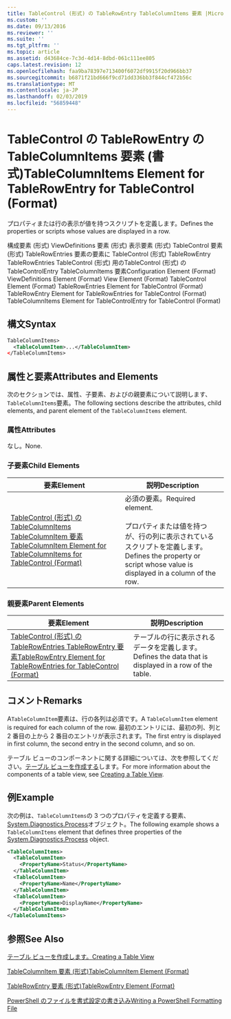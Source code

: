 ```yaml
---
title: TableControl (形式) の TableRowEntry TableColumnItems 要素 |Microsoft Docs
ms.custom: ''
ms.date: 09/13/2016
ms.reviewer: ''
ms.suite: ''
ms.tgt_pltfrm: ''
ms.topic: article
ms.assetid: d43684ce-7c3d-4d14-8dbd-061c111ee805
caps.latest.revision: 12
ms.openlocfilehash: faa9ba78397e713400f6072df9915f20d966bb37
ms.sourcegitcommit: b6871f21bd666f9cd71dd336bb3f844cf472b56c
ms.translationtype: MT
ms.contentlocale: ja-JP
ms.lasthandoff: 02/03/2019
ms.locfileid: "56859448"
---
```

# <a name="tablecolumnitems-element-for-tablerowentry-for-tablecontrol-format"></a><span data-ttu-id="67007-102">TableControl の TableRowEntry の TableColumnItems 要素 (書式)</span><span class="sxs-lookup"><span data-stu-id="67007-102">TableColumnItems Element for TableRowEntry for TableControl (Format)</span></span>

<span data-ttu-id="67007-103">プロパティまたは行の表示が値を持つスクリプトを定義します。</span><span class="sxs-lookup"><span data-stu-id="67007-103">Defines the properties or scripts whose values are displayed in a row.</span></span>

<span data-ttu-id="67007-104">構成要素 (形式) ViewDefinitions 要素 (形式) 表示要素 (形式) TableControl 要素 (形式) TableRowEntries 要素の要素に TableControl (形式) TableRowEntry TableRowEntries TableControl (形式) 用のTableControl (形式) の TableControlEntry TableColumnItems 要素</span><span class="sxs-lookup"><span data-stu-id="67007-104">Configuration Element (Format) ViewDefinitions Element (Format) View Element (Format) TableControl Element (Format) TableRowEntries Element for TableControl (Format) TableRowEntry Element for TableRowEntries for TableControl (Format) TableColumnItems Element for TableControlEntry for TableControl (Format)</span></span>

## <a name="syntax"></a><span data-ttu-id="67007-105">構文</span><span class="sxs-lookup"><span data-stu-id="67007-105">Syntax</span></span>

```xml
TableColumnItems>
  <TableColumnItem>...</TableColumnItem>
</TableColumnItems>
```

## <a name="attributes-and-elements"></a><span data-ttu-id="67007-106">属性と要素</span><span class="sxs-lookup"><span data-stu-id="67007-106">Attributes and Elements</span></span>

<span data-ttu-id="67007-107">次のセクションでは、属性、子要素、およびの親要素について説明します、`TableColumnItems`要素。</span><span class="sxs-lookup"><span data-stu-id="67007-107">The following sections describe the attributes, child elements, and parent element of the `TableColumnItems` element.</span></span>

### <a name="attributes"></a><span data-ttu-id="67007-108">属性</span><span class="sxs-lookup"><span data-stu-id="67007-108">Attributes</span></span>

<span data-ttu-id="67007-109">なし。</span><span class="sxs-lookup"><span data-stu-id="67007-109">None.</span></span>

### <a name="child-elements"></a><span data-ttu-id="67007-110">子要素</span><span class="sxs-lookup"><span data-stu-id="67007-110">Child Elements</span></span>

|<span data-ttu-id="67007-111">要素</span><span class="sxs-lookup"><span data-stu-id="67007-111">Element</span></span>|<span data-ttu-id="67007-112">説明</span><span class="sxs-lookup"><span data-stu-id="67007-112">Description</span></span>|
|-------------|-----------------|
|[<span data-ttu-id="67007-113">TableControl (形式) の TableColumnItems TableColumnItem 要素</span><span class="sxs-lookup"><span data-stu-id="67007-113">TableColumnItem Element for TableColumnItems for TableControl (Format)</span></span>](./tablecolumnitem-element-for-tablecolumnitems-for-tablecontrol-format.md)|<span data-ttu-id="67007-114">必須の要素。</span><span class="sxs-lookup"><span data-stu-id="67007-114">Required element.</span></span><br /><br /> <span data-ttu-id="67007-115">プロパティまたは値を持つが、行の列に表示されているスクリプトを定義します。</span><span class="sxs-lookup"><span data-stu-id="67007-115">Defines the property or script whose value is displayed in a column of the row.</span></span>|

### <a name="parent-elements"></a><span data-ttu-id="67007-116">親要素</span><span class="sxs-lookup"><span data-stu-id="67007-116">Parent Elements</span></span>

|<span data-ttu-id="67007-117">要素</span><span class="sxs-lookup"><span data-stu-id="67007-117">Element</span></span>|<span data-ttu-id="67007-118">説明</span><span class="sxs-lookup"><span data-stu-id="67007-118">Description</span></span>|
|-------------|-----------------|
|[<span data-ttu-id="67007-119">TableControl (形式) の TableRowEntries TableRowEntry 要素</span><span class="sxs-lookup"><span data-stu-id="67007-119">TableRowEntry Element for TableRowEntries for TableControl (Format)</span></span>](./tablerowentry-element-for-tablerowentroes-for-tablecontrol-format.md)|<span data-ttu-id="67007-120">テーブルの行に表示されるデータを定義します。</span><span class="sxs-lookup"><span data-stu-id="67007-120">Defines the data that is displayed in a row of the table.</span></span>|

## <a name="remarks"></a><span data-ttu-id="67007-121">コメント</span><span class="sxs-lookup"><span data-stu-id="67007-121">Remarks</span></span>

<span data-ttu-id="67007-122">A`TableColumnItem`要素は、行の各列は必須です。</span><span class="sxs-lookup"><span data-stu-id="67007-122">A `TableColumnItem` element is required for each column of the row.</span></span> <span data-ttu-id="67007-123">最初のエントリには、最初の列、列と 2 番目の上から 2 番目のエントリが表示されます。</span><span class="sxs-lookup"><span data-stu-id="67007-123">The first entry is displayed in first column, the second entry in the second column, and so on.</span></span>

<span data-ttu-id="67007-124">テーブル ビューのコンポーネントに関する詳細については、次を参照してください。[テーブル ビューを作成する](./creating-a-table-view.md)します。</span><span class="sxs-lookup"><span data-stu-id="67007-124">For more information about the components of a table view, see [Creating a Table View](./creating-a-table-view.md).</span></span>

## <a name="example"></a><span data-ttu-id="67007-125">例</span><span class="sxs-lookup"><span data-stu-id="67007-125">Example</span></span>

<span data-ttu-id="67007-126">次の例は、`TableColumnItems`の 3 つのプロパティを定義する要素、 [System.Diagnostics.Process](/dotnet/api/System.Diagnostics.Process)オブジェクト。</span><span class="sxs-lookup"><span data-stu-id="67007-126">The following example shows a `TableColumnItems` element that defines three properties of the [System.Diagnostics.Process](/dotnet/api/System.Diagnostics.Process) object.</span></span>

```xml
<TableColumnItems>
  <TableColumnItem>
    <PropertyName>Status</PropertyName>
  </TableColumnItem>
  <TableColumnItem>
    <PropertyName>Name</PropertyName>
  </TableColumnItem>
  <TableColumnItem>
    <PropertyName>DisplayName</PropertyName>
  </TableColumnItem>
</TableColumnItems>

```

## <a name="see-also"></a><span data-ttu-id="67007-127">参照</span><span class="sxs-lookup"><span data-stu-id="67007-127">See Also</span></span>

[<span data-ttu-id="67007-128">テーブル ビューを作成します。</span><span class="sxs-lookup"><span data-stu-id="67007-128">Creating a Table View</span></span>](./creating-a-table-view.md)

[<span data-ttu-id="67007-129">TableColumnItem 要素 (形式)</span><span class="sxs-lookup"><span data-stu-id="67007-129">TableColumnItem Element (Format)</span></span>](./tablecolumnitem-element-for-tablecolumnitems-for-tablecontrol-format.md)

[<span data-ttu-id="67007-130">TableRowEntry 要素 (形式)</span><span class="sxs-lookup"><span data-stu-id="67007-130">TableRowEntry Element (Format)</span></span>](./tablerowentry-element-for-tablerowentroes-for-tablecontrol-format.md)

[<span data-ttu-id="67007-131">PowerShell のファイルを書式設定の書き込み</span><span class="sxs-lookup"><span data-stu-id="67007-131">Writing a PowerShell Formatting File</span></span>](./writing-a-powershell-formatting-file.md)
